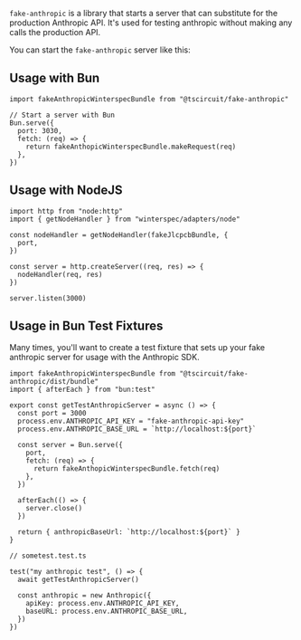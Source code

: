 `fake-anthropic` is a library that starts a server that can substitute for the
production Anthropic API. It's used for testing anthropic without making any
calls the production API.

You can start the `fake-anthropic` server like this:

## Usage with Bun

```tsx
import fakeAnthropicWinterspecBundle from "@tscircuit/fake-anthropic"

// Start a server with Bun
Bun.serve({
  port: 3030,
  fetch: (req) => {
    return fakeAnthopicWinterspecBundle.makeRequest(req)
  },
})
```

## Usage with NodeJS

```tsx
import http from "node:http"
import { getNodeHandler } from "winterspec/adapters/node"

const nodeHandler = getNodeHandler(fakeJlcpcbBundle, {
  port,
})

const server = http.createServer((req, res) => {
  nodeHandler(req, res)
})

server.listen(3000)
```

## Usage in Bun Test Fixtures

Many times, you'll want to create a test fixture that sets up your fake
anthropic server for usage with the Anthropic SDK.

```tsx
import fakeAnthropicWinterspecBundle from "@tscircuit/fake-anthropic/dist/bundle"
import { afterEach } from "bun:test"

export const getTestAnthropicServer = async () => {
  const port = 3000
  process.env.ANTHROPIC_API_KEY = "fake-anthropic-api-key"
  process.env.ANTHROPIC_BASE_URL = `http://localhost:${port}`

  const server = Bun.serve({
    port,
    fetch: (req) => {
      return fakeAnthopicWinterspecBundle.fetch(req)
    },
  })

  afterEach(() => {
    server.close()
  })

  return { anthropicBaseUrl: `http://localhost:${port}` }
}

// sometest.test.ts

test("my anthropic test", () => {
  await getTestAnthropicServer()

  const anthropic = new Anthropic({
    apiKey: process.env.ANTHROPIC_API_KEY,
    baseURL: process.env.ANTHROPIC_BASE_URL,
  })
})
```